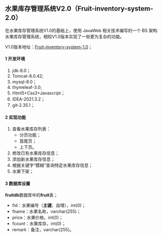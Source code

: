 ## 水果库存管理系统V2.0（Fruit-inventory-system-2.0）

在水果库存管理系统V1.0的基础上，使用 JavaWeb 相关技术编写的一个 BS 架构水果库存管理系统，相较V1.0版本实现了一些更为复杂的功能。

V1.0版本地址：[Fruit-inventory-system-1.0](https://github.com/lixin-jnu/Fruit-inventory-system)；

#### 1 开发环境

1. jdk-8.0；
2. Tomcat-8.0.42;
3. mysql-8.0；
4. thymeleaf-3.0;
5. Html5+Css3+Javascript；
6. IDEA-2021.3.2；
7. git-2.35.1；

#### 2 实现功能

1. 查看水果库存列表：
    - 分页功能；
    - 首尾页；
    - 上下页。
2. 修改已有水果库存信息；
3. 添加新水果库存信息；
4. 根据关键字“模糊”查询特定水果库存信息；
5. 水果下架；

#### 3 数据库设置

**fruitdb**数据库中的**fruit**表；

- fid：水果编号（**主键**、自增），int(0)；
- fname：水果名称，varchar(255)；
- price：水果价格，int(0)；
- fcount：水果库存，int(0)；
- remark：备注，varchar(255)。